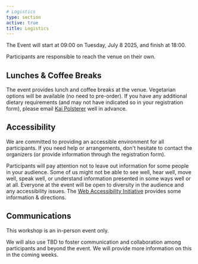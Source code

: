 ```yaml
---
# Logistics
type: section
active: true
title: Logistics
---
```


The Event will start at 09:00 on Tuesday, July 8 2025, and finish at 18:00.

Participants are responsible to reach the venue on their own.

## <i class="fa-solid fa-drumstick-bite"></i> Lunches & Coffee Breaks

The event provides lunch and coffee breaks at the venue. Vegetarian options will be available (no need to pre-order). If you have any additional dietary requirements (and may not have indicated so in your registration form), please email [Kai Polsterer](mailto:Kai.Polsterer@h-its.org) well in advance.

## <i class="fa-solid fa-universal-access"></i> Accessibility

We are committed to providing an accessible environment for all participants. If you need help or arrangements, don't hesitate to contact the organizers (or provide information through the registration form).

Participants will pay attention not to leave out information for some people in your audience.
Some of us might not be able to see well, hear well, move well, speak well, or understand information presented in some ways well or at all.
Everyone at the event will be open to diversity in the audience and any accessibility issues.
The [Web Accessibility Initiative](https://www.w3.org/WAI/teach-advocate/accessible-presentations/) provides some information & directions.


## <i class="fa-solid fa-comments"></i> Communications

This workshop is an in-person event only.

We will also use TBD to foster communication and collaboration among participants and beyond the event. We will provide more information on this in the coming weeks.

